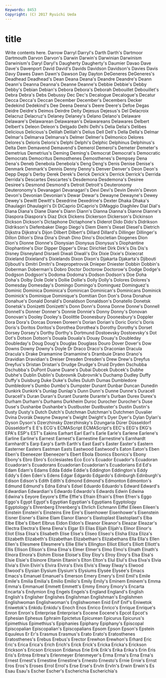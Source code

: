 ```yaml
---
Keywords: 8453 
Copyright: (C) 2017 Ryuichi Ueda
---
```


# title

Write contents here.
 Darrow
Darryl Darryl's Darth Darth's Dartmoor Dartmouth Darvon Darvon's Darwin Darwin's
Darwinian Darwinism Darwinism's Daryl Daryl's Daugherty Daugherty's Daumier Davao Dave
Dave's Davenport David David's Davids Davidson Davidson's Davies Davis Davy
Dawes Dawn Dawn's Dawson Day Dayton DeGeneres DeGeneres's Deadhead Deadhead's
Dean Deana Deana's Deandre Deandre's Deann Deann's Deanna Deanna's Deanne
Deanne's Debbie Debbie's Debby Debby's Debian Debian's Debora Debora's Deborah
Debouillet Debouillet's Debra Debra's Debs Debussy Dec Dec's Decalogue Decalogue's
Decatur Decca Decca's Deccan December December's Decembers Decker Dedekind Dedekind's
Dee Deena Deena's Deere Deere's Defoe Degas Deidre Deidre's Deimos
Deirdre Deity Dejesus Dejesus's Del Delacroix Delacruz Delacruz's Delaney Delaney's
Delano Delano's Delaware Delaware's Delawarean Delawarean's Delawareans Delawares Delbert Delbert's
Deleon Deleon's Delgado Delhi Delhi's Delia Delia's Delibes Delicious Delicious's
Delilah Delilah's Delius Dell Dell's Della Della's Delmar Delmar's Delmarva
Delmarva's Delmer Delmer's Delmonico Delores Delores's Deloris Deloris's Delphi Delphi's
Delphic Delphinus Delphinus's Delta Dem Demavend Demavend's Demerol Demerol's Demeter
Demeter's Demetrius Demetrius's Deming Deming's Democrat Democrat's Democratic Democrats Democritus
Demosthenes Demosthenes's Dempsey Dena Dena's Deneb Denebola Denebola's Deng Deng's
Denis Denise Denise's Denmark Denmark's Dennis Denny Denny's Denver Denver's
Deon Deon's Depp Depp's Derby Derek Derek's Derick Derick's Derrick
Derrick's Derrida Derrida's Descartes Descartes's Desdemona Desdemona's Desiree Desiree's Desmond
Desmond's Detroit Detroit's Deuteronomy Deuteronomy's Devanagari Devanagari's Devi Devi's Devin
Devin's Devon Devon's Devonian Devonian's Dewar Dewar's Dewayne Dewayne's Dewey
Dewey's Dewitt Dewitt's Dexedrine Dexedrine's Dexter Dhaka Dhaka's Dhaulagiri Dhaulagiri's
Di DiCaprio DiCaprio's DiMaggio Diaghilev Dial Dial's Diana Diana's Diane
Diane's Diann Diann's Dianna Dianna's Dianne Dianne's Diaspora Diaspora's Diaz
Dick Dickens Dickerson Dickerson's Dickinson Dickson Dickson's Dictaphone Dictaphone's Diderot
Dido Dido's Didrikson Didrikson's Diefenbaker Diego Diego's Diem Diem's Diesel
Diesel's Dietrich Dijkstra Dijkstra's Dijon Dilbert Dilbert's Dillard Dillard's Dillinger
Dillinger's Dillon Dillon's Dina Dina's Dinah Dino Dino's Diocletian Diogenes
Dion Dion's Dionne Dionne's Dionysian Dionysus Dionysus's Diophantine Diophantine's Dior
Dipper Dipper's Dirac Dirichlet Dirk Dirk's Dis Dis's Disney Disneyland
Disraeli Diwali Diwali's Dix Dixie Dixie's Dixiecrat Dixieland Dixieland's Dixielands
Dixon Dixon's Djakarta Djakarta's Djibouti Djibouti's Dmitri Dmitri's Dnepropetrovsk Dnieper
Dniester Dobbin Dobbin's Doberman Doberman's Dobro Doctor Doctorow Doctorow's Dodge
Dodge's Dodgson Dodgson's Dodoma Dodoma's Dodson Dodson's Doe Doha Doha's
Dolby Dole Dole's Dollie Dollie's Dolly Dolly's Dolores Dolores's Domesday
Domesday's Domingo Domingo's Dominguez Dominguez's Dominic Dominica Dominica's Dominican Dominican's
Dominicans Dominick Dominick's Dominique Dominique's Domitian Don Don's Dona Donahue
Donahue's Donald Donald's Donaldson Donaldson's Donatello Donetsk Donetsk's Donizetti Donizetti's
Donn Donn's Donna Donne Donne's Donnell Donnell's Donner Donner's Donnie
Donnie's Donny Donny's Donovan Donovan's Dooley Dooley's Doolittle Doonesbury Doonesbury's
Doppler Dora Dora's Dorcas Doreen Doreen's Dorian Dorian's Doric Doric's
Doris Doris's Doritos Doritos's Dorothea Dorothea's Dorothy Dorothy's Dorset Dorsey
Dorsey's Dorthy Dorthy's Dortmund Dostoevsky Dostoevsky's Dot Dot's Dotson Dotson's
Douala Douala's Douay Douay's Doubleday Doubleday's Doug Doug's Douglas Douglass
Douro Dover Dover's Dow Downs Downy Downy's Doyle Dr Draco
Draco's Draconian Dracula Dracula's Drake Dramamine Dramamine's Drambuie Drano Drano's
Dravidian Dravidian's Dreiser Dresden Dresden's Drew Drew's Dreyfus Dreyfus's Dristan
Dristan's Drudge Drudge's Druid Dryden Dschubba Dschubba's DuPont Duane Duane's
Dubai Dubcek Dubcek's Dubhe Dubhe's Dublin Dublin's Dubrovnik Dubrovnik's Duchamp
Dudley Duffy Duffy's Duisburg Duke Duke's Dulles Duluth Dumas Dumbledore
Dumbledore's Dumbo Dumbo's Dumpster Dunant Dunbar Duncan Dunedin Dunkirk Dunkirk's
Dunlap Dunlap's Dunn Dunn's Dunne Dunne's Duracell Duracell's Duran Duran's
Durant Durante Durante's Durban Durex Durex's Durham Durham's Durhams Durkheim
Duroc Durocher Durocher's Duse Duse's Dushanbe Dushanbe's Dustbuster Dustbuster's Dustin
Dustin's Dusty Dusty's Dutch Dutch's Dutchman Dutchman's Dutchmen Duvalier Dvina
Dvorák Dwayne Dwayne's Dwight Dwight's Dyer Dyer's Dylan Dylan's Dyson
Dyson's Dzerzhinsky Dzerzhinsky's Dzungaria Dürer Düsseldorf Düsseldorf's E E's ECG's
ECMAScript ECMAScript's EEC's EEG's EKG's EPA's ESP's EST's Eakins Earhart
Earl Earl's Earle Earle's Earlene Earlene's Earline Earline's Earnest Earnest's
Earnestine Earnestine's Earnhardt Earnhardt's Earp Earp's Earth Earth's East East's
Easter Easter's Eastern Easterner Easters Eastman Easts Eastwood Eastwood's Eaton
Eaton's Eben Eben's Ebeneezer Ebeneezer's Ebert Ebola Ebonics Ebonics's Ebony
Ebony's Ebro Ebro's Ecclesiastes Eco Eco's Ecuador Ecuador's Ecuadoran Ecuadoran's
Ecuadorans Ecuadorian Ecuadorian's Ecuadorians Ed Ed's Edam Edam's Edams Edda
Eddie Eddie's Eddington Eddington's Eddy Eddy's Eden Eden's Edens Edgar
Edgardo Edgardo's Edinburgh Edinburgh's Edison Edison's Edith Edith's Edmond Edmond's
Edmonton Edmonton's Edmund Edmund's Edna Edna's Edsel Eduardo Eduardo's Edward
Edward's Edwardian Edwardian's Edwardo Edwardo's Edwards Edwin Edwina Edwina's Eeyore
Eeyore's Effie Effie's Efrain Efrain's Efren Efren's Eggo Eggo's Egypt
Egypt's Egyptian Egyptian's Egyptians Egyptology Egyptology's Ehrenberg Ehrenberg's Ehrlich Eichmann
Eiffel Eileen Eileen's Einstein Einstein's Einsteins Eire Eire's Eisenhower Eisenhower's
Eisenstein Eisner Eisner's Elaine Elam Elanor Elanor's Elastoplast Elastoplast's Elba
Elbe Elbe's Elbert Elbrus Eldon Eldon's Eleanor Eleanor's Eleazar Eleazar's
Electra Electra's Elena Elena's Elgar Eli Elias Elijah Elijah's Elinor
Elinor's Eliot Elisa Elisa's Elisabeth Elise Elise's Eliseo Eliseo's Elisha
Eliza Eliza's Elizabeth Elizabeth's Elizabethan Elizabethan's Elizabethans Ella Ella's Ellen
Ellen's Ellesmere Ellesmere's Ellie Ellie's Ellington Elliot Elliot's Elliott Elliott's
Ellis Ellison Ellison's Elma Elma's Elmer Elmer's Elmo Elmo's Elnath
Elnath's Elnora Elnora's Elohim Eloise Eloise's Eloy Eloy's Elroy Elroy's
Elsa Elsa's Elsie Elsie's Elsinore Eltanin Eltanin's Elton Elton's Elul
Elul's Elva Elva's Elvia Elvia's Elvin Elvin's Elvira Elvira's Elvis
Elvis's Elway Elway's Elwood Elwood's Elysian Elysium Elysium's Elysiums Elysée
Elysée's Emacs Emacs's Emanuel Emanuel's Emerson Emery Emery's Emil Emil's
Emile Emile's Emilia Emilia's Emilio Emilio's Emily Emily's Eminem Eminem's
Emma Emma's Emmanuel Emmett Emmett's Emmy Emory Emory's Encarta Encarta's
Endymion Eng Engels Engels's England England's English English's Englisher Englishes
Englishman Englishman's Englishmen Englishwoman Englishwoman's Englishwomen Enid Enif Enif's Eniwetok
Eniwetok's Enkidu Enkidu's Enoch Enos Enrico Enrico's Enrique Enrique's Enron
Enron's Enterprise Enterprise's Eocene Eocene's Epcot Epcot's Ephesian Ephesus Ephraim
Epictetus Epicurean Epicurus Epicurus's Epimethius Epimethius's Epiphanies Epiphany Epiphany's Episcopal
Episcopalian Episcopalian's Episcopalians Epsom Epson Epson's Epstein Equuleus Er Er's
Erasmus Erasmus's Erato Erato's Eratosthenes Eratosthenes's Erebus Erebus's Erector Erewhon
Erewhon's Erhard Eric Eric's Erica Erica's Erich Erich's Erick Erick's
Ericka Ericka's Erickson Erickson's Ericson Ericsson Eridanus Erie Erik Erik's
Erika Erika's Erin Eris Eris's Eritrea Eritrea's Erlenmeyer Erlenmeyer's Erma
Erma's Erna Erna's Ernest Ernest's Ernestine Ernestine's Ernesto Ernesto's Ernie
Ernie's Ernst Eros Eros's Eroses Errol Errol's Erse Erse's ErvIn
ErvIn's Erwin Erwin's Es Esau Esau's Escher Escher's Escherichia Escherichia's
